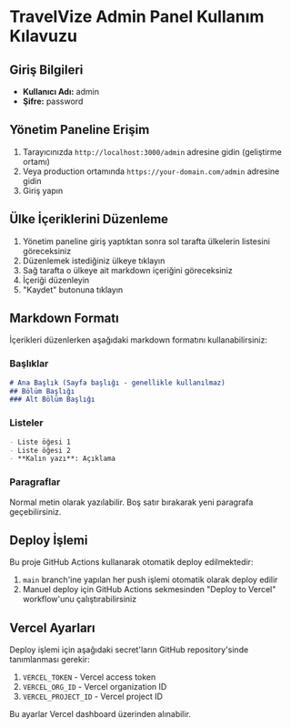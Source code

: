# TravelVize Admin Panel Kullanım Kılavuzu

## Giriş Bilgileri
- **Kullanıcı Adı:** admin
- **Şifre:** password

## Yönetim Paneline Erişim
1. Tarayıcınızda `http://localhost:3000/admin` adresine gidin (geliştirme ortamı)
2. Veya production ortamında `https://your-domain.com/admin` adresine gidin
3. Giriş yapın

## Ülke İçeriklerini Düzenleme
1. Yönetim paneline giriş yaptıktan sonra sol tarafta ülkelerin listesini göreceksiniz
2. Düzenlemek istediğiniz ülkeye tıklayın
3. Sağ tarafta o ülkeye ait markdown içeriğini göreceksiniz
4. İçeriği düzenleyin
5. "Kaydet" butonuna tıklayın

## Markdown Formatı
İçerikleri düzenlerken aşağıdaki markdown formatını kullanabilirsiniz:

### Başlıklar
```markdown
# Ana Başlık (Sayfa başlığı - genellikle kullanılmaz)
## Bölüm Başlığı
### Alt Bölüm Başlığı
```

### Listeler
```markdown
- Liste öğesi 1
- Liste öğesi 2
- **Kalın yazı**: Açıklama
```

### Paragraflar
Normal metin olarak yazılabilir. Boş satır bırakarak yeni paragrafa geçebilirsiniz.

## Deploy İşlemi
Bu proje GitHub Actions kullanarak otomatik deploy edilmektedir:

1. `main` branch'ine yapılan her push işlemi otomatik olarak deploy edilir
2. Manuel deploy için GitHub Actions sekmesinden "Deploy to Vercel" workflow'unu çalıştırabilirsiniz

## Vercel Ayarları
Deploy işlemi için aşağıdaki secret'ların GitHub repository'sinde tanımlanması gerekir:

1. `VERCEL_TOKEN` - Vercel access token
2. `VERCEL_ORG_ID` - Vercel organization ID
3. `VERCEL_PROJECT_ID` - Vercel project ID

Bu ayarlar Vercel dashboard üzerinden alınabilir.